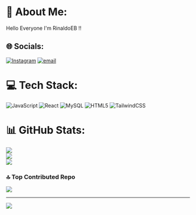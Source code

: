 # 💫 About Me:
Hello Everyone I'm RinaldoEB !!


## 🌐 Socials:
[![Instagram](https://img.shields.io/badge/Instagram-%23E4405F.svg?logo=Instagram&logoColor=white)](https://instagram.com/@nnaldoo_) [![email](https://img.shields.io/badge/Email-D14836?logo=gmail&logoColor=white)](mailto:rinaldoedbm@gmail.com) 

# 💻 Tech Stack:
![JavaScript](https://img.shields.io/badge/javascript-%23323330.svg?style=for-the-badge&logo=javascript&logoColor=%23F7DF1E) ![React](https://img.shields.io/badge/react-%2320232a.svg?style=for-the-badge&logo=react&logoColor=%2361DAFB) ![MySQL](https://img.shields.io/badge/mysql-4479A1.svg?style=for-the-badge&logo=mysql&logoColor=white) ![HTML5](https://img.shields.io/badge/html5-%23E34F26.svg?style=for-the-badge&logo=html5&logoColor=white) ![TailwindCSS](https://img.shields.io/badge/tailwindcss-%2338B2AC.svg?style=for-the-badge&logo=tailwind-css&logoColor=white)
# 📊 GitHub Stats:
![](https://github-readme-stats.vercel.app/api?username=RinaldoEB&theme=dark&hide_border=true&include_all_commits=false&count_private=false)<br/>
![](https://nirzak-streak-stats.vercel.app/?user=RinaldoEB&theme=dark&hide_border=true)<br/>
![](https://github-readme-stats.vercel.app/api/top-langs/?username=RinaldoEB&theme=dark&hide_border=true&include_all_commits=false&count_private=false&layout=compact)

### 🔝 Top Contributed Repo
![](https://github-contributor-stats.vercel.app/api?username=RinaldoEB&limit=5&theme=dark&combine_all_yearly_contributions=true)

---
[![](https://visitcount.itsvg.in/api?id=RinaldoEB&icon=0&color=0)](https://visitcount.itsvg.in)

<!-- Proudly created with GPRM ( https://gprm.itsvg.in ) -->